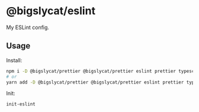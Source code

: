 # @bigslycat/eslint

My ESLint config.

## Usage

Install:

```sh
npm i -D @bigslycat/prettier @bigslycat/prettier eslint prettier typescript
# or
yarn add -D @bigslycat/prettier @bigslycat/prettier eslint prettier typescript
```

Init:

```sh
init-eslint
```
